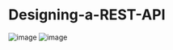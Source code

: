# Designing-a-REST-API
![image](https://github.com/user-attachments/assets/f6b906d0-54d3-41a4-bd2d-b33938f4e06a)
![image](https://github.com/user-attachments/assets/ce5f9fa5-63b3-4f40-96c4-d562bc564f39)
